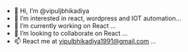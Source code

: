 - 👋 Hi, I’m @vipuljbhikadiya
- 👀 I’m interested in react, wordpress and IOT automation...
- 🌱 I’m currently working on React ...
- 💞️ I’m looking to collaborate on React ...
- 📫 React me at vipulbhikadiya1991@gmail.com ...

<!---
vipuljbhikadiya/vipuljbhikadiya is a ✨ special ✨ repository because its `README.md` (this file) appears on your GitHub profile.
You can click the Preview link to take a look at your changes.
--->
